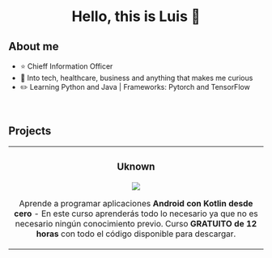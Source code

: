 <div align="center">
<h1 align="center">Hello, this is Luis 👋</h1>
</div>

## About me

- ⭐ Chieff Information Officer 
- 📲  Into tech, healthcare, business and anything that makes me curious
- ✏️ Learning Python and Java | Frameworks: Pytorch and TensorFlow
<br>

## Projects
<table>
<tr>
<td width="50%">
<h3 align="center">Uknown</h3>
<div align="center">
<img src="https://img.shields.io/badge/-Youtube-green?style=for-the-badge&color=fbfc40">
</a>
</p>
<p>Aprende a programar aplicaciones <strong>Android con Kotlin desde cero</strong> - En este curso aprenderás todo lo necesario ya que no es necesario ningún conocimiento previo. Curso <strong>GRATUITO de 12 horas</strong> con todo el código disponible para descargar.</p>

